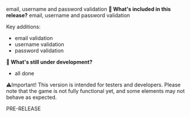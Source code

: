 email, username and password validation
**🔧 What's included in this release?**
email, username and password validation

Key additions: 
- email validation
- username validation
- password validation

**🚧 What's still under development?**
- all done

⚠️Important! This version is intended for testers and developers. Please note that the game is not fully functional yet, and some elements may not behave as expected.

PRE-RELEASE
